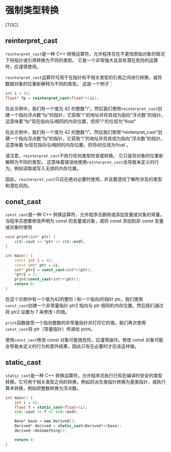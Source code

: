 # 强制类型转换

[TOC]

## reinterpret_cast

`reinterpret_cast`是一种 C++ 转换运算符，允许程序员在不更改原始对象的情况下将指针或引用转换为不同的类型。 它是一个非常强大且具有潜在危险的运算符，应谨慎使用。

`reinterpret_cast`运算符可用于在指针和不相关类型的引用之间进行转换，或将数据对象的位重新解释为不同的类型。 这是一个例子：

```cpp
int i = 42;
float* fp = reinterpret_cast<float*>(&i);
```


在此示例中，我们有一个值为 42 的整数"i"。然后我们使用`reinterpret_cast`创建一个指向浮点数"fp"的指针，它获取"i"的地址并将其视为指向“浮点数”的指针。 这意味着"fp"现在指向与i相同的内存位置，但将"i"的位视为"float"

在此示例中，我们有一个值为 42 的整数“i”。然后我们使用“reinterpret_cast”创建一个指向浮点数“fp”的指针，它获取“i”的地址并将其视为指向“浮点数”的指针。 这意味着 fp现在指向与i相同的内存位置，但将i的位视为float`。

请注意，`reinterpret_cast`不执行任何类型检查或转换。 它只是将对象的位重新解释为不同的类型。 这意味着错误地使用`reinterpret_cast`会导致未定义的行为，例如读取或写入无效的内存位置。

因此，`reinterpret_cast`只应在绝对必要时使用，并且要透彻了解所涉及的类型和潜在风险。

## const_cast

`const_cast`是一种 C++ 转换运算符，允许程序员删除或添加变量或对象的常量。当程序员想要修改声明为 const 的变量或对象，或将 const 添加到非 const 变量或对象时使用

```cpp
void print(int* ptr) {
    std::cout << *ptr << std::endl;
}

int main() {
    const int i = 42;
    const int* ptr = &i;
    int* ptr2 = const_cast<int*>(ptr);
    *ptr2 = 7;
    print(const_cast<int*>(ptr));
    return 0;
}
```

在这个示例中有一个值为42的整形 i 和一个指向i的指针 ptr。我们使用`const_cast`创建一个非常量指针 ptr2 指向与 ptr 相同的内存位置。然后我们通过将 ptr2 设置为 7 来修改 i 的值。

`print`函数接受一个指向整数的非常量指针并打印它的值。我们再次使用`const_cast`将 ptr（常量指针）传递给 print。

 使用`const_cast`修改 const 对象可能很危险，应谨慎操作。修改 const 对象可能会导致未定义的行为和意外结果，因此只有在必要时才应该这样做。 

## static_cast

`static_cast`是一种 C++ 转换运算符，允许程序员执行已知在编译时安全的类型转换。它可用于相关类型之间的转换，例如将派生类指针转换为基类指针，或执行算术转换，例如将整数转换为浮点数。

```cpp
int main() {
    int i = 42;
    float f = static_cast<float>(i);
    std::cout << f << std::endl;

    Base* base = new Derived();
    Derived* derived = static_cast<Derived*>(base);
    derived->doSomething();

    return 0;
}
```

